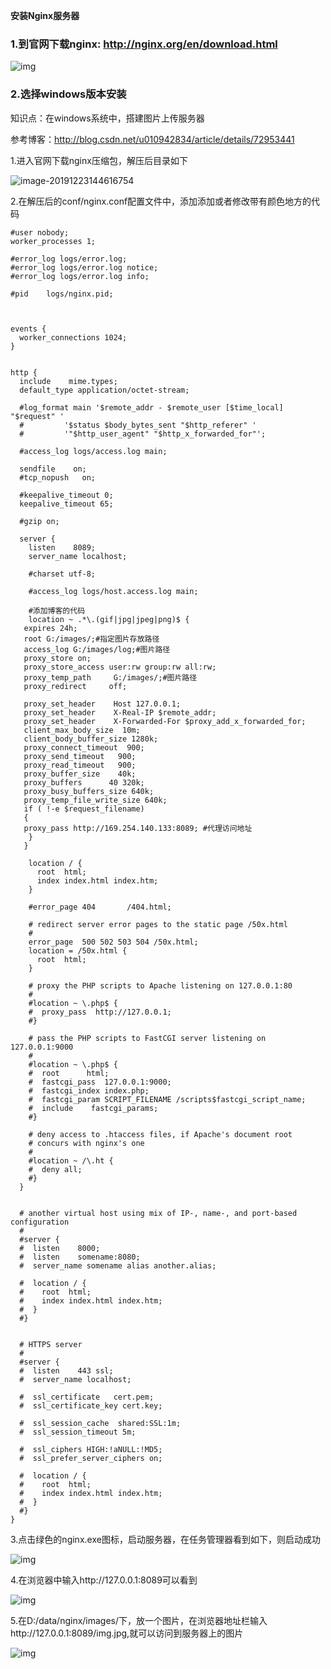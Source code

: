 **安装Nginx服务器**



### 1.到官网下载nginx:  http://nginx.org/en/download.html

![img](https://images2017.cnblogs.com/blog/1132642/201801/1132642-20180111165443160-681005850.jpg)

### 2.选择windows版本安装

知识点：在windows系统中，搭建图片上传服务器

参考博客：http://blog.csdn.net/u010942834/article/details/72953441

1.进入官网下载nginx压缩包，解压后目录如下

![image-20191223144616754](D:\data\TyporaImages\201912231446.png)

2.在解压后的conf/nginx.conf配置文件中，添加添加或者修改带有颜色地方的代码

```nginx
#user nobody;
worker_processes 1;

#error_log logs/error.log;
#error_log logs/error.log notice;
#error_log logs/error.log info;

#pid    logs/nginx.pid;



events {
  worker_connections 1024;
}


http {
  include    mime.types;
  default_type application/octet-stream;

  #log_format main '$remote_addr - $remote_user [$time_local] "$request" '
  #         '$status $body_bytes_sent "$http_referer" '
  #         '"$http_user_agent" "$http_x_forwarded_for"';

  #access_log logs/access.log main;

  sendfile    on;
  #tcp_nopush   on;

  #keepalive_timeout 0;
  keepalive_timeout 65;

  #gzip on;

  server {
    listen    8089;
    server_name localhost;

​    #charset utf-8;

​    #access_log logs/host.access.log main;
​     
​    #添加博客的代码
​    location ~ .*\.(gif|jpg|jpeg|png)$ {  
   expires 24h;  
   root G:/images/;#指定图片存放路径  
   access_log G:/images/log;#图片路径  
   proxy_store on;  
   proxy_store_access user:rw group:rw all:rw;  
   proxy_temp_path     G:/images/;#图片路径 
   proxy_redirect     off;  
​    
   proxy_set_header    Host 127.0.0.1;  
   proxy_set_header    X-Real-IP $remote_addr;  
   proxy_set_header    X-Forwarded-For $proxy_add_x_forwarded_for;  
   client_max_body_size  10m;  
   client_body_buffer_size 1280k;  
   proxy_connect_timeout  900;  
   proxy_send_timeout   900;  
   proxy_read_timeout   900;  
   proxy_buffer_size    40k;  
   proxy_buffers      40 320k;  
   proxy_busy_buffers_size 640k;  
   proxy_temp_file_write_size 640k;  
   if ( !-e $request_filename)  
   {  
   proxy_pass http://169.254.140.133:8089; #代理访问地址
​    }  
   }   

​    location / {
​      root  html;
​      index index.html index.htm;
​    }

​    #error_page 404       /404.html;

​    # redirect server error pages to the static page /50x.html
​    #
​    error_page  500 502 503 504 /50x.html;
​    location = /50x.html {
​      root  html;
​    }

​    # proxy the PHP scripts to Apache listening on 127.0.0.1:80
​    #
​    #location ~ \.php$ {
​    #  proxy_pass  http://127.0.0.1;
​    #}

​    # pass the PHP scripts to FastCGI server listening on 127.0.0.1:9000
​    #
​    #location ~ \.php$ {
​    #  root      html;
​    #  fastcgi_pass  127.0.0.1:9000;
​    #  fastcgi_index index.php;
​    #  fastcgi_param SCRIPT_FILENAME /scripts$fastcgi_script_name;
​    #  include    fastcgi_params;
​    #}

​    # deny access to .htaccess files, if Apache's document root
​    # concurs with nginx's one
​    #
​    #location ~ /\.ht {
​    #  deny all;
​    #}
  }


  # another virtual host using mix of IP-, name-, and port-based configuration
  #
  #server {
  #  listen    8000;
  #  listen    somename:8080;
  #  server_name somename alias another.alias;

  #  location / {
  #    root  html;
  #    index index.html index.htm;
  #  }
  #}


  # HTTPS server
  #
  #server {
  #  listen    443 ssl;
  #  server_name localhost;

  #  ssl_certificate   cert.pem;
  #  ssl_certificate_key cert.key;

  #  ssl_session_cache  shared:SSL:1m;
  #  ssl_session_timeout 5m;

  #  ssl_ciphers HIGH:!aNULL:!MD5;
  #  ssl_prefer_server_ciphers on;

  #  location / {
  #    root  html;
  #    index index.html index.htm;
  #  }
  #}
}
```



3.点击绿色的nginx.exe图标，启动服务器，在任务管理器看到如下，则启动成功

![img](https://images2017.cnblogs.com/blog/1132642/201801/1132642-20180104210617143-296061989.png)

4.在浏览器中输入http://127.0.0.1:8089可以看到

![img](https://images2017.cnblogs.com/blog/1132642/201801/1132642-20180104210839143-702305200.png)

5.在D:/data/nginx/images/下，放一个图片，在浏览器地址栏输入http://127.0.0.1:8089/img.jpg,就可以访问到服务器上的图片

![img](https://images2017.cnblogs.com/blog/1132642/201801/1132642-20180104211453268-1013038336.png)